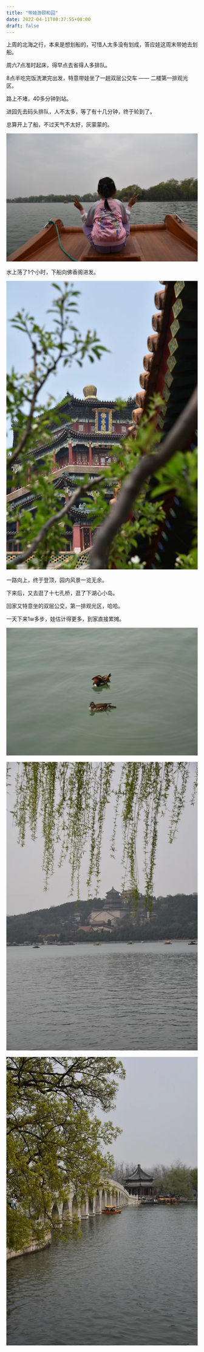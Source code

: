 ```yaml
---
title: "带娃游颐和园"
date: 2022-04-11T00:37:55+08:00
draft: false
---
```


上周的北海之行，本来是想划船的，可惜人太多没有划成，答应娃这周末带她去划船。

周六7点准时起床，得早点去省得人多排队。

8点半吃完饭洗漱完出发，特意带娃坐了一趟双层公交车 —— 二楼第一排观光区。

路上不堵，40多分钟到站。

进园先去码头排队，人不太多，等了有十几分钟，终于轮到了。

总算开上了船，不过天气不太好，灰蒙蒙的。

![终于坐上了船](WechatIMG40.jpeg)

水上荡了1个小时，下船向佛香阁进发。

![佛香阁](WechatIMG41.jpeg)

一路向上，终于登顶，园内风景一览无余。

下来后，又去逛了十七孔桥，逛了下湖心小岛。

回家又特意坐的双层公交，第一排观光区，哈哈。

一天下来1w多步，娃估计得更多，到家直接累摊。

![这是鸳鸯吧](WechatIMG42.jpeg)

![佛香阁](WechatIMG43.jpeg)

![十七孔桥](WechatIMG44.jpeg)
